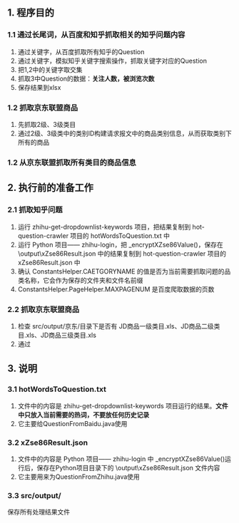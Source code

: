 ## 1. 程序目的
### 1.1 通过长尾词，从百度和知乎抓取相关的知乎问题内容
1. 通过关键字，从百度抓取所有知乎的Question
2. 通过关键字，模拟知乎关键字搜索操作，抓取关键字对应的Question
3. 把1,2中的关键字取交集
4. 抓取3中Question的数据：**关注人数，被浏览次数**
5. 保存结果到xlsx

### 1.2 抓取京东联盟商品
1. 先抓取2级、3级类目
3. 通过2级、3级类中的类别ID构建请求报文中的商品类别信息，从而获取类别下所有的商品

### 1.2 从京东联盟抓取所有类目的商品信息

## 2. 执行前的准备工作
### 2.1 抓取知乎问题
1. 运行 zhihu-get-dropdownlist-keywords 项目，把结果复制到 hot-question-crawler 项目的 hotWordsToQuestion.txt 中
2. 运行 Python 项目—— zhihu-login，把 _encryptXZse86Value()，保存在 \output\xZse86Result.json 中的结果复制到 hot-question-crawler 
   项目的 xZse86Result.json 中
3. 确认 ConstantsHelper.CAETGORYNAME 的值是否为当前需要抓取问题的品类名称，它会作为保存的文件夹和文件名前缀
4. ConstantsHelper.PageHelper.MAXPAGENUM 是百度爬取数据的页数

### 2.2 抓取京东联盟商品
1. 检查 src/output/京东/目录下是否有 JD商品一级类目.xls、JD商品二级类目.xls、JD商品三级类目.xls
2. 通过


## 3. 说明
### 3.1 hotWordsToQuestion.txt
1. 文件中的内容是 zhihu-get-dropdownlist-keywords 项目运行的结果。**文件中只放入当前需要的热词，不要放任何历史记录**
2. 它主要给QuestionFromBaidu.java使用

### 3.2 xZse86Result.json
1. 文件中的内容是 Python 项目—— zhihu-login 中 _encryptXZse86Value()运行后，保存在Python项目目录下的 \output\xZse86Result.json 文件内容
2. 它主要用来为QuestionFromZhihu.java使用

### 3.3 src/output/
保存所有处理结果文件


